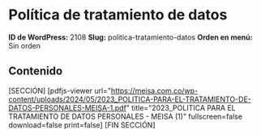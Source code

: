 # Política de tratamiento de datos

**ID de WordPress:** 2108
**Slug:** politica-tratamiento-datos
**Orden en menú:** Sin orden

## Contenido

[SECCIÓN]
[pdfjs-viewer url="https://meisa.com.co/wp-content/uploads/2024/05/2023_POLITICA-PARA-EL-TRATAMIENTO-DE-DATOS-PERSONALES-MEISA-1.pdf" title="2023_POLITICA PARA EL TRATAMIENTO DE DATOS PERSONALES - MEISA (1)" fullscreen=false download=false print=false]
[FIN SECCIÓN]


